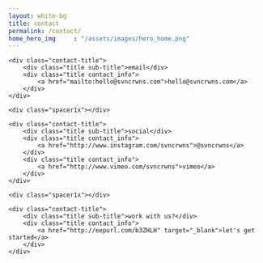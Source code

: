 ```yaml
---
layout: white-bg
title: contact
permalink: /contact/
home_hero_img     : "/assets/images/hero_home.png"
---
```


<section class="svn-wrapper">
    <div class="svn-primary-hero" style="background-image: url('{{ page.home_hero_img }}');">
    </div>
  </section>

<div class="svn-wrapper catalog-wrapper clear">

	<div class="contact-title">
		<div class="title sub-title">email</div>
		<div class="title contact_info">
			<a href="mailto:hello@svncrwns.com">hello@svncrwns.com</a>
		</div>
	</div>

	<div class="spacer1x"></div>
	
	<div class="contact-title">
		<div class="title sub-title">social</div>
		<div class="title contact_info">
			<a href="http://www.instagram.com/svncrwns">@svncrwns</a>
		</div>
		<div class="title contact_info">
			<a href="http://www.vimeo.com/svncrwns">vimeo</a>
		</div>
	</div>

	<div class="spacer1x"></div>

	<div class="contact-title">
		<div class="title sub-title">work with us?</div>
		<div class="title contact_info">
			<a href="http://eepurl.com/b3ZHLH" target="_blank">let's get started</a>
		</div>
	</div>
	
</div>
	